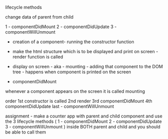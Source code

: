 lifecycle methods

change data of parent from child

1 - componentDidMount
2 - componentDidUpdate
3 - componentWillUnmount

- creation of a component- running the constructor function

- make the html structure which is to be displayed and print on screen - render function is called

- display on screen - aka - mounting - adding that component to the DOM tree - happens when component is printed on the screen
- componentDidMount

whenever a component appears on the screen it is called mounting

order
1st constructor is called
2nd render
3rd componentDidMount
4th componentDidUpdate
last - componentWillUnmount

assignment -
make a counter app with parent and child component
and use the 3 lifecycle methods (
1 - componentDidMount
2 - componentDidUpdate
3 - componentWillUnmount
)
inside BOTH parent and child and you should be able to call them

